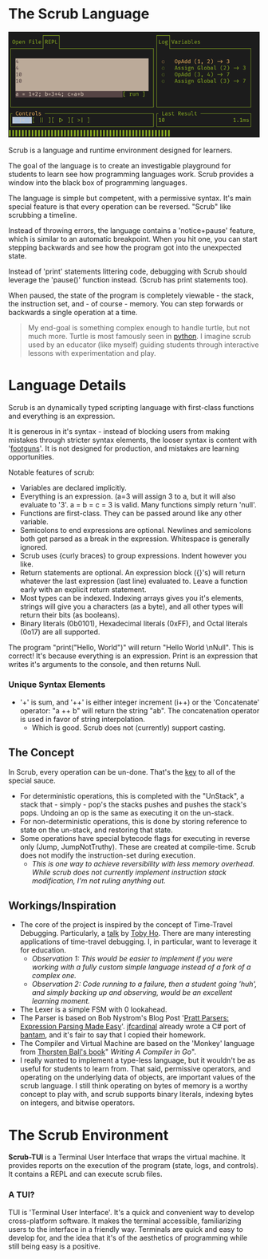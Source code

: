 # The Scrub Language

![a screenshot of the tui](./documentation/screenshot1_alpha.png)

Scrub is a language and runtime environment designed for learners.

The goal of the language is to create an investigable playground for students to learn see how programming languages work. Scrub provides a window into the black box of programming languages.

The language is simple but competent, with a permissive syntax. It's main special feature is that every operation can be reversed. "Scrub" like scrubbing a timeline.

Instead of throwing errors, the language contains a 'notice+pause' feature, which is similar to an automatic breakpoint. When you hit one, you can start stepping backwards and see how the program got into the unexpected state.

Instead of 'print' statements littering code, debugging with Scrub should leverage the 'pause()' function instead. (Scrub has print statements too).

When paused, the state of the program is completely viewable - the stack, the instruction set, and - of course - memory. You can step forwards or backwards a single operation at a time.

> My end-goal is something complex enough to handle turtle, but not much more. Turtle is most famously seen in [python](https://docs.python.org/3/library/turtle.html). I imagine scrub used by an educator (like myself) guiding students through interactive lessons with experimentation and play.

# Language Details
Scrub is an dynamically typed scripting language with first-class functions and everything is an expression.

It is generous in it's syntax - instead of blocking users from making mistakes through stricter syntax elements, the looser syntax is content with '[footguns](https://notes.rmhogervorst.nl/post/2022/11/21/what-is-a-footgun/)'. It is not designed for production, and mistakes are learning opportunities.

Notable features of scrub:

- Variables are declared implicitly.
- Everything is an expression. (a=3 will assign 3 to a, but it will also evaluate to '3'. a = b = c = 3 is valid. Many functions simply return 'null'.
- Functions are first-class. They can be passed around like any other variable.
- Semicolons to end expressions are optional. Newlines and semicolons both get parsed as a break in the expression. Whitespace is generally ignored.
- Scrub uses {curly braces} to group expressions. Indent however you like.
- Return statements are optional. An expression block ({}'s) will return whatever the last expression (last line) evaluated to. Leave a function early with an explicit return statement.
- Most types can be indexed. Indexing arrays gives you it's elements, strings will give you a characters (as a byte), and all other types will return their bits (as booleans). 
- Binary literals (0b0101), Hexadecimal literals (0xFF), and Octal literals (0o17) are all supported. 

The program "print("Hello, World")" will return "Hello World \nNull". This is correct! It's because everything is an expression. Print is an expression that writes it's arguments to the console, and then returns Null.

### Unique Syntax Elements

- '+' is sum, and '++' is either integer increment (i++) or the 'Concatenate' operator: "a ++ b" will return the string "ab". The concatenation operator is used in favor of string interpolation.
  + Which is good. Scrub does not (currently) support casting. 

## The Concept
In Scrub, every operation can be un-done. That's the [key](https://en.wikipedia.org/wiki/Reversible_computing) to all of the special sauce.
- For deterministic operations, this is completed with the "UnStack", a stack that - simply - pop's the stacks pushes and pushes the stack's pops. Undoing an op is the same as executing it on the un-stack.
- For non-deterministic operations, this is done by storing reference to state on the un-stack, and restoring that state.
- Some operations have special bytecode flags for executing in reverse only (Jump, JumpNotTruthy). These are created at compile-time. Scrub does not modify the instruction-set during execution.
  - *This is one way to achieve reversibility with less memory overhead. While scrub does not currently implement instruction stack modification, I'm not ruling anything out.*


## Workings/Inspiration
- The core of the project is inspired by the concept of Time-Travel Debugging. Particularly, a [talk](https://us.pycon.org/2024/schedule/presentation/166/) by [Toby Ho](https://tobyho.com/video/Time-Travel-Debugging-(in-Python).html). There are many interesting applications of time-travel debugging. I, in particular, want to leverage it for education.
  - *Observation 1: This would be easier to implement if you were working with a fully custom simple language instead of a fork of a complex one.*
  - *Observation 2: Code running to a failure, then a student going 'huh', and simply backing up and observing, would be an excellent learning moment.*
- The Lexer is a simple FSM with 0 lookahead.
- The Parser is based on Bob Nystrom's Blog Post '[Pratt Parsers: Expression Parsing Made Easy](https://journal.stuffwithstuff.com/2011/03/19/pratt-parsers-expression-parsing-made-easy/)'. [jfcardinal](https://github.com/jfcardinal/BantamCs) already wrote a C# port of [bantam](https://github.com/munificent/bantam), and it's fair to say that I copied their homework.
- The Compiler and Virtual Machine are based on the 'Monkey' language from [Thorsten Ball's book](thorstenball.com)" *Writing A Compiler in Go*".
- I really wanted to implement a type-less language, but it wouldn't be as useful for students to learn from. That said, permissive operators, and operating on the underlying data of objects, are important values of the scrub language. I still think operating on bytes of memory is a worthy concept to play with, and scrub supports binary literals, indexing bytes on integers, and bitwise operators.

# The Scrub Environment
**Scrub-TUI** is a Terminal User Interface that wraps the virtual machine. It provides reports on the execution of the program (state, logs, and controls). It contains a REPL and can execute scrub files.

### A TUI?
TUI is 'Terminal User Interface'. It's a quick and convenient way to develop cross-platform software. It makes the terminal accessible, familiarizing users to the interface in a friendly way. Terminals are quick and easy to develop for, and the idea that it's of the aesthetics of programming while still being easy is a positive.